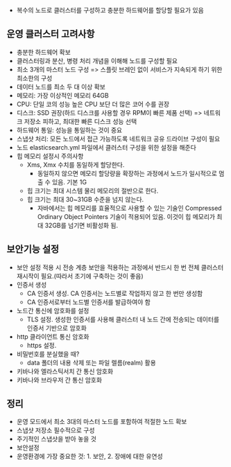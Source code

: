 - 복수의 노드로 클러스터를 구성하고 충분한 하드웨어를 할당할 필요가 있음

## 운영 클러스터 고려사항
- 충분한 하드웨어 확보
- 클러스터링과 분산, 병령 처리 개념을 이해해 노드를 구성할 필요
- 최소 3개의 마스터 노드 구성 => 스플릿 브레인 없이 서비스가 지속되게 하기 위한 최소한의 구성
- 데이터 노드를 최소 두 대 이상 확보
- 메모리: 가장 이상적인 메모리 64GB
- CPU: 단일 코의 성능 높은 CPU 보단 더 많은 코어 수를 권장
- 디스크: SSD 권장(하드 디스크를 사용할 경우 RPM이 빠른 제품 선택) => 네트워크 저장소 피하고, 최대한 빠른 디스크 성능 선택
- 하드웨어 통일: 성능을 통일하는 것이 중요
- 스냅샷 처리: 모든 노드에서 접근 가능하도록 네트워크 공유 드라이브 구성이 필요
- 노드 elasticsearch.yml 파일에서 클러스터 구성을 위한 설정을 해준다
- 힙 메모리 설정시 주의사항
  - Xms, Xmx 수치를 동일하게 할당한다.
    - 동일하지 않으면 메모리 할당량을 확장하는 과정에서 노드가 일시적으로 멈출 수 있음. 기본 1G
  - 힙 크기는 최대 시스템 물리 메모리의 절반으로 한다.
  - 힙 크기는 최대 30~31GB 수준을 넘지 않는다.
    - 자바에서는 힙 메모리를 효율적으로 사용할 수 있는 기술인 Compressed Ordinary Object Pointers 기술이 적용되어 있음. 이것이 힙 메모리가 최대 32GB를 넘기면 비활성화 됨.
## 보안기능 설정
- 보안 설정 적용 시 전송 계층 보안을 적용하는 과정에서 반드시 한 번 전체 클러스터 재시작이 필요.(따라서 초기에 구축하는 것이 좋음)
- 인증서 생성
  - CA 인증서 생성. CA 인증서는 노드별로 작업하지 않고 한 번만 생성함
  - CA 인증서로부터 노드별 인증서를 발급하여야 함
- 노드간 통신에 암호화를 설정
  - TLS 설정. 생성한 인증서를 사용해 클러스터 내 노드 간에 전송되는 데이터를 인증서 기반으로 암호화
- http 클라이언트 통신 암호화
  - https 설정.
- 비밀번호를 분실했을 때?
  - data 폴더의 내용 삭제 또는 파일 렐름(realm) 활용
- 키바나와 엘라스틱서치 간 통신 암호화
- 키바나와 브라우저 간 통신 암호화

## 정리
- 운영 모드에서 최소 3대의 마스터 노드를 포함하여 적절한 노드 확보
- 스냅샷 저장소 필수적으로 구성
- 주기적인 스냅샷을 받아 놓을 것
- 보안설정
- 운영환경에 가장 중요한 것: 1. 보안, 2. 장애에 대한 유연성
